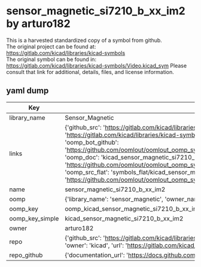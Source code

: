 # sensor_magnetic_si7210_b_xx_im2 by arturo182  
This is a harvested standardized copy of a symbol from github.  
The original project can be found at:  
https://gitlab.com/kicad/libraries/kicad-symbols  
The original symbol can be found in:
https://gitlab.com/kicad/libraries/kicad-symbols/Video.kicad_sym
Please consult that link for additional, details, files, and license information.  
## yaml dump  
| Key | Value |  
| --- | --- |  
| library_name | Sensor_Magnetic |  
| links | {'github_src': 'https://gitlab.com/kicad/libraries/kicad-symbols/Video.kicad_sym', 'github_src_repo': 'https://gitlab.com/kicad/libraries/kicad-symbols', 'oomp_bot': 'kicad_sensor_magnetic_si7210_b_xx_im2/working', 'oomp_bot_github': 'https://github.com/oomlout/oomlout_oomp_symbol_bot/tree/main/kicad_sensor_magnetic_si7210_b_xx_im2/working', 'oomp_doc': 'kicad_sensor_magnetic_si7210_b_xx_im2/working', 'oomp_doc_github': 'https://github.com/oomlout/oomlout_oomp_symbol_doc/tree/main/kicad_sensor_magnetic_si7210_b_xx_im2/working', 'oomp_src_flat': 'symbols_flat/kicad_sensor_magnetic_si7210_b_xx_im2/working', 'oomp_src_flat_github': 'https://github.com/oomlout/oomlout_oomp_symbol_src/tree/main/kicad_sensor_magnetic_si7210_b_xx_im2/working'} |  
| name | sensor_magnetic_si7210_b_xx_im2 |  
| oomp | {'library_name': 'sensor_magnetic', 'owner_name': 'kicad', 'symbol_name': 'sensor_magnetic_si7210_b_xx_im2'} |  
| oomp_key | oomp_kicad_sensor_magnetic_si7210_b_xx_im2 |  
| oomp_key_simple | kicad_sensor_magnetic_si7210_b_xx_im2 |  
| owner | arturo182 |  
| repo | {'github_src': 'https://gitlab.com/kicad/libraries/kicad-symbols/Video.kicad_sym', 'name': 'libraries/kicad-symbols', 'owner': 'kicad', 'url': 'https://gitlab.com/kicad/libraries/kicad-symbols'} |  
| repo_github | {'documentation_url': 'https://docs.github.com/rest/repos/repos#get-a-repository', 'message': 'Not Found'} |  

